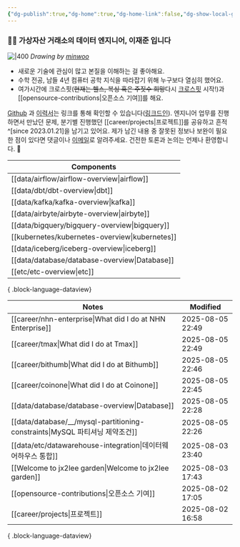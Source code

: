```yaml
---
{"dg-publish":true,"dg-home":true,"dg-home-link":false,"dg-show-local-graph":false,"dg-show-backlinks":false,"dg-show-toc":false,"dg-show-inline-title":false,"dg-show-file-tree":false,"dg-enable-search":true,"dg-link-preview":false,"dg-show-tags":false,"dg-pass-frontmatter":false,"permalink":"/Welcome to jx2lee garden/","tags":["gardenEntry"],"dgEnableSearch":true,"dgPassFrontmatter":true,"noteIcon":"","created":"2024-10-02T18:51:46.000+09:00"}
---
```




### 👋🏽 가상자산 거래소의 데이터 엔지니어, 이재준 입니다


![|400](https://i.imgur.com/IOPpMZJ.jpeg)
*Drawing by [minwoo](https://github.com/tommybebe)*


- 새로운 기술에 관심이 많고 본질을 이해하는 걸 좋아해요.
- 수학 전공, 남들 4년 컴퓨터 공학 지식을 따라잡기 위해 누구보다 열심히 했어요.
- 여가시간에 크로스핏(~~현재는 헬스, 복싱 혹은 주짓수 희망~~다시 [크로스핏](https://www.instagram.com/cfkhan2015_2025/reels/) 시작!)과 [[opensource-contributions\|오픈소스 기여]]를 해요.


[Github](https://github.com/jx2lee) 과 [이력서](https://github.com/jx2lee/resume.new/blob/main/jaejun_lee_resume.pdf)는 링크를 통해 확인할 수 있습니다([링크드인](https://www.linkedin.com/in/jx2lee/)). 엔지니어 업무를 진행하면서 만났던 문제, 분기별 진행했던 [[career/projects\|프로젝트]]를 공유하고 흔적^[since 2023.01.21]을 남기고 있어요. 제가 남긴 내용 중 잘못된 정보나 보완이 필요한 점이 있다면 댓글이나 [이메일](malito:dev.jaejun.lee.1991@gmail.com)로 알려주세요. 건전한 토론과 논의는 언제나 환영합니다. 🤗


| Components                                        |
| ------------------------------------------------- |
| [[data/airflow/airflow-overview\|airflow]]     |
| [[data/dbt/dbt-overview\|dbt]]                 |
| [[data/kafka/kafka-overview\|kafka]]           |
| [[data/airbyte/airbyte-overview\|airbyte]]     |
| [[data/bigquery/bigquery-overview\|bigquery]]  |
| [[kubernetes/kubernetes-overview\|kubernetes]] |
| [[data/iceberg/iceberg-overview\|iceberg]]     |
| [[data/database/database-overview\|Database]]  |
| [[etc/etc-overview\|etc]]                      |

{ .block-language-dataview}


| Notes                                                                   | Modified         |
| ----------------------------------------------------------------------- | ---------------- |
| [[career/nhn-enterprise\|What did I do at NHN Enterprise]]           | 2025-08-05 22:49 |
| [[career/tmax\|What did I do at Tmax]]                               | 2025-08-05 22:49 |
| [[career/bithumb\|What did I do at Bithumb]]                         | 2025-08-05 22:46 |
| [[career/coinone\|What did I do at Coinone]]                         | 2025-08-05 22:45 |
| [[data/database/database-overview\|Database]]                        | 2025-08-05 22:28 |
| [[data/database/__/mysql-partitioning-constraints\|MySQL 파티셔닝 제약조건]] | 2025-08-05 22:26 |
| [[data/etc/datawarehouse-integration\|데이터웨어하우스 통합]]                  | 2025-08-03 23:40 |
| [[Welcome to jx2lee garden\|Welcome to jx2lee garden]]               | 2025-08-03 17:43 |
| [[opensource-contributions\|오픈소스 기여]]                                | 2025-08-02 17:05 |
| [[career/projects\|프로젝트]]                                            | 2025-08-02 16:58 |

{ .block-language-dataview}